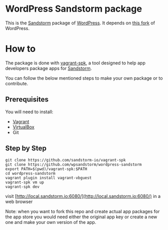 WordPress Sandstorm package
===========================

This is the [Sandstorm](https://sandstorm.io) package of [WordPress](https://wordpress.com/). It depends on [this fork](https://github.com/dwrensha/WordPress/tree/sandstorm-app) of WordPress.

# How to

The package is done with [vagrant-spk](https://github.com/sandstorm-io/vagrant-spk), a tool designed to help app developers package apps for [Sandstorm](https://sandstorm.io).

You can follow the below mentioned steps to make your own package or to contribute.

## Prerequisites

You will need to install:
- [Vagrant](https://www.vagrantup.com/)
- [VirtualBox](https://www.virtualbox.org/wiki/Downloads)
- Git

## Step by Step

```
git clone https://github.com/sandstorm-io/vagrant-spk
git clone https://github.com/wpsandstorm/wordpress-sandstorm
export PATH=$(pwd)/vagrant-spk:$PATH
cd wordpress-sandstorm
vagrant plugin install vagrant-vbguest
vagrant-spk vm up
vagrant-spk dev
```

visit [http://local.sandstorm.io:6080/](http://local.sandstorm.io:6080/) in a web browser

Note: when you want to fork this repo and create actual app packages for the app store you would need either the original app key or create a new one and make your own version of the app.
